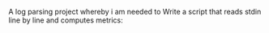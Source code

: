 A log parsing project whereby i am needed to Write a script that reads stdin line by line and computes metrics:
